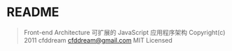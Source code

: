 README
======
> Front-end Architecture
> 可扩展的 JavaScript 应用程序架构
> Copyright(c) 2011 cfddream <cfddream@gmail.com>
> MIT Licensed
